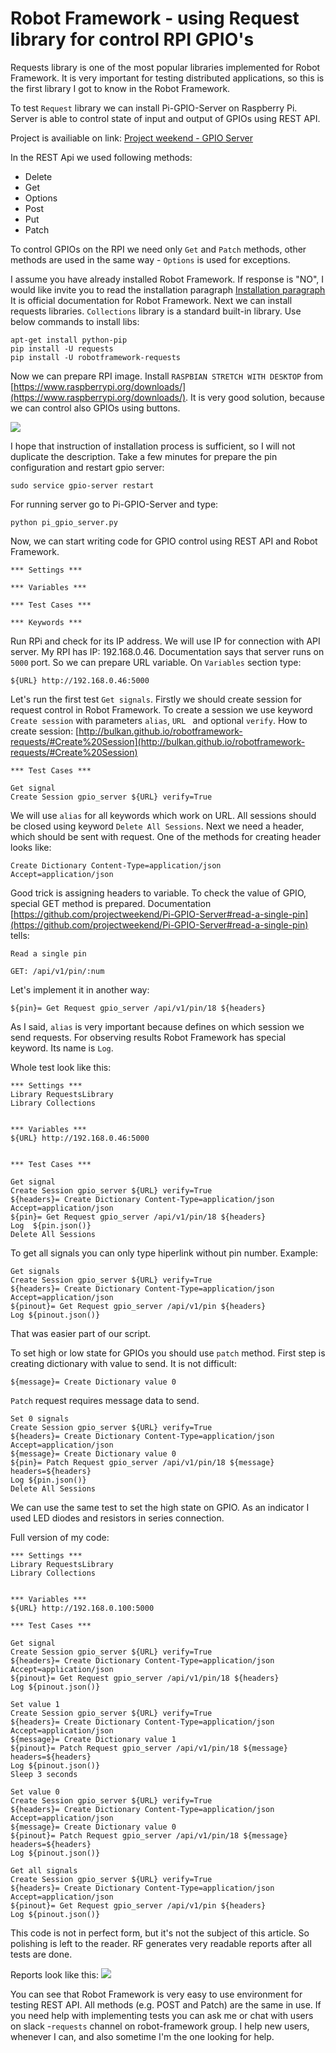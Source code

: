 # Robot Framework - using Request library for control RPI GPIO's

Requests library is one of the most popular libraries implemented for Robot
Framework. It is very important for testing distributed applications, so this is
the first library I got to know in the Robot Framework. 

To test `Request` library we can install Pi-GPIO-Server on Raspberry Pi.
Server is able to control state of input and output of GPIOs using REST API.

Project is availiable on link: [Project weekend - GPIO Server](https://github.com/projectweekend/Pi-GPIO-Server)

In the REST Api we used following methods:
- Delete
- Get
- Options
- Post
- Put
- Patch

To control GPIOs on the RPI we need only `Get` and `Patch` methods, other 
methods are used in the same way - `Options` is used for exceptions.

I assume you have already installed Robot Framework. If response is "NO",
I would like invite you to read the installation paragraph
[Installation paragraph](http://robotframework.org/robotframework/latest/RobotFrameworkUserGuide.html#installation-instructions)
It is official documentation for Robot Framework. Next we can install requests 
libraries. `Collections` library is a standard built-in library.
Use below commands to install libs:

```
apt-get install python-pip
pip install -U requests
pip install -U robotframework-requests
```

Now we can prepare RPI image. Install `RASPBIAN STRETCH WITH DESKTOP` from 
[https://www.raspberrypi.org/downloads/](https://www.raspberrypi.org/downloads/).
It is very good solution, because we can control also GPIOs using buttons.

![](http://3mdeb.com/wp-content/uploads/2017/10/web_browser_control.png)

I hope that instruction of installation process is sufficient, so I will not 
duplicate the description. Take a few minutes for prepare the pin configuration
and restart gpio server:

```
sudo service gpio-server restart
```

For running server go to Pi-GPIO-Server and type:

```
python pi_gpio_server.py
```

Now, we can start writing code for GPIO control using REST API and Robot 
Framework.

```
*** Settings ***

*** Variables ***

*** Test Cases ***

*** Keywords ***
```

Run RPi and check for its IP address. We will use IP for connection with API 
server. My RPI has IP: 192.168.0.46. Documentation says that server runs on 
`5000` port. So we can prepare URL variable. On `Variables` section type:

```
${URL} http://192.168.0.46:5000
```

Let's run the first test `Get signals`. Firstly we should create session 
for request control in Robot Framework. To create a session we use keyword 
`Create session` with parameters `alias`, `URL ` and optional `verify`. How to 
create session:
[http://bulkan.github.io/robotframework-requests/#Create%20Session](http://bulkan.github.io/robotframework-requests/#Create%20Session)

```
*** Test Cases ***

Get signal
Create Session gpio_server ${URL} verify=True
```

We will use `alias` for all keywords which work on URL. All sessions should be
closed using keyword `Delete All Sessions`.
Next we need a header, which should be sent with request. One of the methods for
creating header looks like:

```
Create Dictionary Content-Type=application/json Accept=application/json
```

Good trick is assigning headers to variable. To check the value of GPIO, special
GET method is prepared. Documentation [https://github.com/projectweekend/Pi-GPIO-Server#read-a-single-pin](https://github.com/projectweekend/Pi-GPIO-Server#read-a-single-pin)
tells:

```
Read a single pin

GET: /api/v1/pin/:num
```

Let's implement it in another way:

```
${pin}= Get Request gpio_server /api/v1/pin/18 ${headers}
```

As I said, `alias` is very important because defines on which session we send 
requests. For observing results Robot Framework has special keyword. Its name is
`Log`.

Whole test look like this:

```
*** Settings ***
Library RequestsLibrary
Library Collections


*** Variables ***
${URL} http://192.168.0.46:5000


*** Test Cases ***

Get signal
Create Session gpio_server ${URL} verify=True
${headers}= Create Dictionary Content-Type=application/json Accept=application/json
${pin}= Get Request gpio_server /api/v1/pin/18 ${headers}
Log  ${pin.json()}
Delete All Sessions
```

To get all signals you can only type hiperlink without pin number. Example:

```
Get signals
Create Session gpio_server ${URL} verify=True
${headers}= Create Dictionary Content-Type=application/json Accept=application/json
${pinout}= Get Request gpio_server /api/v1/pin ${headers}
Log ${pinout.json()}
```

That was easier part of our script.

To set high or low state for GPIOs you should use `patch` method.
First step is creating dictionary with value to send. It is not difficult:

```
${message}= Create Dictionary value 0
```

`Patch` request requires message data to send.

```
Set 0 signals
Create Session gpio_server ${URL} verify=True
${headers}= Create Dictionary Content-Type=application/json Accept=application/json
${message}= Create Dictionary value 0
${pin}= Patch Request gpio_server /api/v1/pin/18 ${message} headers=${headers}
Log ${pin.json()}
Delete All Sessions
```

We can use the same test to set the high state on GPIO. As an indicator I used 
LED diodes and resistors in series connection.

Full version of my code:

```
*** Settings ***
Library RequestsLibrary
Library Collections


*** Variables ***
${URL} http://192.168.0.100:5000

*** Test Cases ***

Get signal
Create Session gpio_server ${URL} verify=True
${headers}= Create Dictionary Content-Type=application/json Accept=application/json
${pinout}= Get Request gpio_server /api/v1/pin/18 ${headers}
Log ${pinout.json()}

Set value 1
Create Session gpio_server ${URL} verify=True
${headers}= Create Dictionary Content-Type=application/json Accept=application/json
${message}= Create Dictionary value 1
${pinout}= Patch Request gpio_server /api/v1/pin/18 ${message} headers=${headers}
Log ${pinout.json()}
Sleep 3 seconds

Set value 0
Create Session gpio_server ${URL} verify=True
${headers}= Create Dictionary Content-Type=application/json Accept=application/json
${message}= Create Dictionary value 0
${pinout}= Patch Request gpio_server /api/v1/pin/18 ${message} headers=${headers}
Log ${pinout.json()}

Get all signals
Create Session gpio_server ${URL} verify=True
${headers}= Create Dictionary Content-Type=application/json Accept=application/json
${pinout}= Get Request gpio_server /api/v1/pin ${headers}
Log ${pinout.json()}
```

This code is not in perfect form, but it's not the subject of this article.
So polishing is left to the reader.
RF generates very readable reports after all tests are done.

Reports look like this:
![](http://3mdeb.com/wp-content/uploads/2017/10/report.png)

You can see that Robot Framework is very easy to use environment for testing REST
API. All methods (e.g. POST and Patch) are the same in use. If you need
help with implementing tests you can ask me or chat with users on slack 
-`requests` channel on robot-framework group. I help new users, whenever I can, 
and also sometime I'm the one looking for help.
